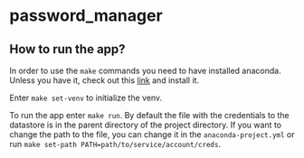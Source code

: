 # password_manager

## How to run the app?
In order to use the `make` commands you need to have installed anaconda. Unless you have it, check out this [link](https://docs.anaconda.com/anaconda/install/index.html) and install it.


Enter `make set-venv` to initialize the venv.

To run the app enter `make run`.
By default the file with the credentials to the datastore is in the parent directory of the project directory.
If you want to change the path to the file, you can change it in the `anaconda-project.yml` or run `make set-path PATH=path/to/service/account/creds`.